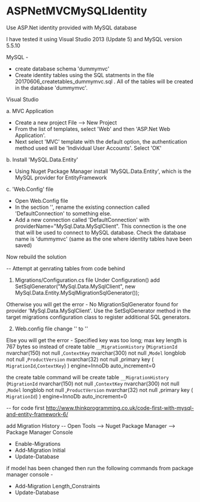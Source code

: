 # ASPNetMVCMySQLIdentity
Use ASP.Net identity provided with MySQL database

I have tested it using Visual Studio 2013 (Update 5) and MySQL version 5.5.10

MySQL -
- create database schema 'dummymvc'
- Create identity tables using the SQL statments in the file 20170606_createtables_dummymvc.sql . All of the tables will be created in the database 'dummymvc'.

Visual Studio

a. MVC Application
- Create a new project  File --> New Project
- From the list of templates, select 'Web' and then 'ASP.Net Web Application'.
- Next select 'MVC' template with the default option, the authentication method used will be 'Individual User Accounts'. Select 'OK'

b. Install 'MySQL.Data.Entity'
- Using Nuget Package Manager install 'MySQL.Data.Entity', which is the MySQL provider for EntityFramework

c. 'Web.Config' file
- Open Web.Config file
- In the section '<connectionStrings>', rename the existing connection called 'DefaultConnection' to something else.
- Add a new connection called 'DefaultConnection' with providerName="MySql.Data.MySqlClient". This connection is the one that will be used to connect to MySQL database. Check the database name is 'dummymvc' (same as the one where identity tables have been saved)

Now rebuild the solution


-- Attempt at genrating tables from code behind

1. Migrations/Configuration.cs file 
Under Configuration() add
SetSqlGenerator("MySql.Data.MySqlClient", new MySql.Data.Entity.MySqlMigrationSqlGenerator());

Otherwise you will get the error -
No MigrationSqlGenerator found for provider 'MySql.Data.MySqlClient'. Use the SetSqlGenerator method in the target migrations configuration class to register additional SQL generators.

2. Web.config file
change '<entityFramework>' to '<entityFramework codeConfigurationType="MySql.Data.Entity.MySqlEFConfiguration, MySql.Data.Entity.EF6">'

Else you will get the error -
Specified key was too long; max key length is 767 bytes
so instead of 
create table `__MigrationHistory` (`MigrationId` nvarchar(150)  not null ,`ContextKey` nvarchar(300)  not null ,`Model` longblob not null ,`ProductVersion` nvarchar(32)  not null ,primary key ( `MigrationId`,`ContextKey`) ) engine=InnoDb auto_increment=0

the create table command will be 
create table `__MigrationHistory` (`MigrationId` nvarchar(150)  not null ,`ContextKey` nvarchar(300)  not null ,`Model` longblob not null ,`ProductVersion` nvarchar(32)  not null ,primary key ( `MigrationId`) ) engine=InnoDb auto_increment=0


-- for code first
http://www.thinkprogramming.co.uk/code-first-with-mysql-and-entity-framework-6/

add Migration History --
Open Tools --> Nuget Package Manager --> Package Manager Console
- Enable-Migrations 
- Add-Migration Initial
- Update-Database


if model has been changed then run the following commands from package manager console -
- Add-Migration Length_Constraints
- Update-Database


